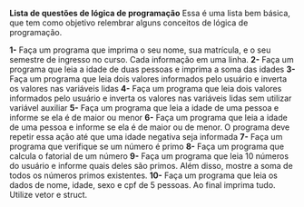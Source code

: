 **Lista de questões de lógica de programação**
Essa é uma lista bem básica, que tem como objetivo relembrar alguns conceitos de lógica de programação.

**1-** Faça um programa que imprima o seu nome, sua matrícula, e o seu semestre de ingresso no curso. Cada informação em uma linha.
**2-** Faça um programa que leia a idade de duas pessoas e imprima a soma das idades
**3-** Faça um programa que leia dois valores informados pelo usuário e inverta os valores nas variáveis lidas
**4-** Faça um programa que leia dois valores informados pelo usuário e inverta os valores nas variáveis lidas sem utilizar variável auxiliar
**5-** Faça um programa que leia a idade de uma pessoa e informe se ela é de maior ou menor
**6-** Faça um programa que leia a idade de uma pessoa e informe se ela é de maior ou de menor. O programa deve repetir essa ação até que uma idade negativa seja informada
**7-** Faça um programa que verifique se um número é primo
**8-** Faça um programa que calcula o fatorial de um número
**9-** Faça um programa que leia 10 números do usuário e informe quais deles são primos. Além disso, mostre a soma de todos os números primos existentes.
**10-** Faça um programa que leia os dados de nome, idade, sexo e cpf de 5 pessoas. Ao final imprima tudo. Utilize vetor e struct.
